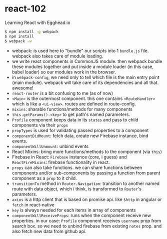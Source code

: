 # react-102

Learning React with Egghead.io

```sh
$ npm install -g webpack
$ npm install
$ webpack -w
```

- webpack: is used here to "bundle" our scripts into 1 `bundle.js` file. webpack also takes care of module loading.
- we write react components in CommonJS module. then webpack bundle these modules together and put inside a module loader (in this case, babel loader) so our modules work in the browser.
- in `webpack-config`, we need only to tell which file is the main entry point (main module). webpack will take care of its dependencies and all that. awesome!
- `react-router` is a bit confusing to me (as of now)
- `<Main>` is the outermost component. this one contains `<RouteHandler>` which is like a `<ui-view>`. routes are defined in route-config.
- `mixins`: sharable functions/methods for many components
- `this.getParams().<key>` to get path's named parameters.
- `Profile` component keeps data in its `states` and pass to child components via their `props`
- `propTypes` is used for validating passed properties to a component
- `componentDidMount`: fetch data, create new Firebase instance, bind events.
- `componentWillUnmount`: unbind events
- React Mixins: bring more functions/methods to the component (via `this`)
- Firebase in React: `Firebase` instance (core, i guess) and `ReactFireMixins`: firebase functionality in react.
- `props` can also take functions. we can share functions between components and/or sub-components by passing a function from parent component as a `prop` to it child.
- `transitionTo` method in `Router.Navigation`: transition to another named route with data object, which i think, is transformed to `Router`'s parameters.
- `axios` is a http client that is based on promise api. like `$http` in angular or `fetch` in react-native
- `key` is always needed for each items in array of components
- `componentWillReceiveProps`: runs when the component receive new properties. in our case: `Profile` component receives `username` prop from search box. so we need to unbind firebase from existing `notes` prop. and also fetch new data from github api.
